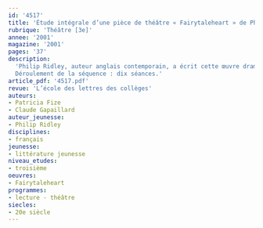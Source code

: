 ```yaml
---
id: '4517'
title: 'Étude intégrale d’une pièce de théâtre « Fairytaleheart » de Philip Ridley (séquence)'
rubrique: 'Théâtre [3e]'
annee: '2001'
magazine: '2001'
pages: '37'
description: 
  'Philip Ridley, auteur anglais contemporain, a écrit cette œuvre dramatique pour un jeune public. Elle offre l’image d’un théâtre ancré dans un espace-temps proche du réel, qui peut remettre en question la représentation du théâtre assimilé aux seules œuvres classiques. Le cadre est celui d’un centre communautaire à l’abandon dans la banlieue londonienne. Le décor est un décor de conte de fées installé dans ce centre. Les personnages, un garçon et une fille, sont deux adolescents de quinze ans. L’un, orphelin de père, a vécu dans la misère ; l’autre n’a plus sa mère qu’elle adorait, et son père vient de rencontrer une autre femme. Cependant, les élèves, ou plutôt les lecteurs et les spectateurs, ne sont pas invités à une lecture uniquement réaliste de l’œuvre, même si le choix d’un univers nettement indexé et défavorisé permet une proximité, voire une identification aux personnages adolescents. Dans « Fairytaleheart », l’utilisation du merveilleux dépasse la réalité sans la nier, pour la supporter, pour créer de l’art.
  Déroulement de la séquence : dix séances.'
article_pdf: '4517.pdf'
revue: 'L’école des lettres des collèges'
auteurs:
- Patricia Fize
- Claude Gapaillard
auteur_jeunesse:
- Philip Ridley
disciplines:
- français
jeunesse:
- littérature jeunesse
niveau_etudes:
- troisième
oeuvres:
- Fairytaleheart
programmes:
- lecture - théâtre
siecles:
- 20e siècle
---
```


